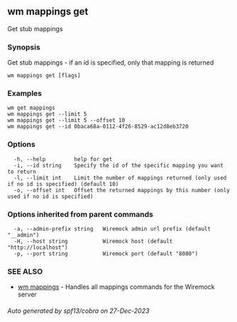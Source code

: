 ## wm mappings get

Get stub mappings

### Synopsis

Get stub mappings - if an id is specified, only that mapping is returned

```
wm mappings get [flags]
```

### Examples

```
wm get mappings
wm mappings get --limit 5
wm mappings get --limit 5 --offset 10
wm mappings get --id 0baca68a-0112-4f26-8529-ac12d8eb3720

```

### Options

```
  -h, --help         help for get
  -i, --id string    Specify the id of the specific mapping you want to return
  -l, --limit int    Limit the number of mappings returned (only used if no id is specified) (default 10)
  -o, --offset int   Offset the returned mappings by this number (only used if no id is specified)
```

### Options inherited from parent commands

```
  -a, --admin-prefix string   Wiremock admin url prefix (default "__admin")
  -H, --host string           Wiremock host (default "http://localhost")
  -p, --port string           Wiremock port (default "8080")
```

### SEE ALSO

* [wm mappings](wm_mappings.md)	 - Handles all mappings commands for the Wiremock server

###### Auto generated by spf13/cobra on 27-Dec-2023
